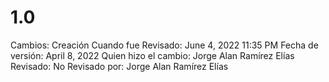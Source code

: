 # 1.0

Cambios: Creación
Cuando fue Revisado: June 4, 2022 11:35 PM
Fecha de  versión: April 8, 2022
Quien hizo el cambio: Jorge Alan Ramírez Elías
Revisado: No
Revisado por: Jorge Alan Ramírez Elías